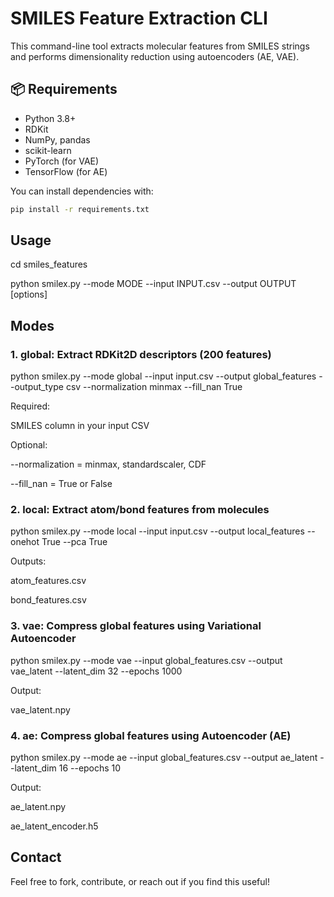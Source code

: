 # SMILES Feature Extraction CLI

This command-line tool extracts molecular features from SMILES strings and performs dimensionality reduction using autoencoders (AE, VAE).

## 📦 Requirements

- Python 3.8+
- RDKit
- NumPy, pandas
- scikit-learn
- PyTorch (for VAE)
- TensorFlow (for AE)

You can install dependencies with:

```bash
pip install -r requirements.txt
```

## Usage

cd smiles_features

python smilex.py --mode MODE --input INPUT.csv --output OUTPUT [options]


## Modes

### 1. global: Extract RDKit2D descriptors (200 features)

python smilex.py --mode global --input input.csv --output global_features --output_type csv --normalization minmax --fill_nan True

Required:

SMILES column in your input CSV

Optional:

--normalization = minmax, standardscaler, CDF

--fill_nan = True or False

### 2. local: Extract atom/bond features from molecules

python smilex.py --mode local --input input.csv --output local_features --onehot True --pca True

Outputs:

atom_features.csv

bond_features.csv

### 3. vae: Compress global features using Variational Autoencoder

python smilex.py --mode vae --input global_features.csv --output vae_latent --latent_dim 32 --epochs 1000

Output:

vae_latent.npy

### 4. ae: Compress global features using Autoencoder (AE)

python smilex.py --mode ae --input global_features.csv --output ae_latent --latent_dim 16 --epochs 10

Output:

ae_latent.npy

ae_latent_encoder.h5


## Contact

Feel free to fork, contribute, or reach out if you find this useful!

